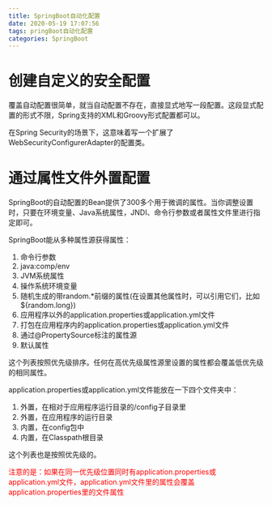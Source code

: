 ```yaml
---
title: SpringBoot自动化配置
date: 2020-05-19 17:07:56
tags: pringBoot自动化配置
categories: SpringBoot
---
```

# 创建自定义的安全配置
覆盖自动配置很简单，就当自动配置不存在，直接显式地写一段配置。这段显式配置的形式不限，Spring支持的XML和Groovy形式配置都可以。

在Spring Security的场景下，这意味着写一个扩展了WebSecurityConfigurerAdapter的配置类。

# 通过属性文件外置配置
SpringBoot的自动配置的Bean提供了300多个用于微调的属性。当你调整设置时，只要在环境变量、Java系统属性，JNDI、命令行参数或者属性文件里进行指定即可。

SpringBoot能从多种属性源获得属性：

1. 命令行参数
2. java:comp/env
3. JVM系统属性
4. 操作系统环境变量
5. 随机生成的带random.*前缀的属性(在设置其他属性时，可以引用它们，比如${random.long})
6. 应用程序以外的application.properties或application.yml文件
7. 打包在应用程序内的application.properties或application.yml文件
8. 通过@PropertySource标注的属性源
9. 默认属性

这个列表按照优先级排序。任何在高优先级属性源里设置的属性都会覆盖低优先级的相同属性。

application.properties或application.yml文件能放在一下四个文件夹中：

1. 外置，在相对于应用程序运行目录的/config子目录里
2. 外置，在应用程序的运行目录
3. 内置，在config包中
4. 内置，在Classpath根目录

这个列表也是按照优先级的。

<font color="red">注意的是：如果在同一优先级位置同时有application.properties或application.yml文件，application.yml文件里的属性会覆盖application.properties里的文件属性</font>

